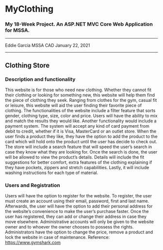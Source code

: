 # MyClothing
### My 18-Week Project. An ASP.NET MVC Core Web Application for MSSA.

---

Eddie Garcia
MSSA CAD
January 22, 2021

---

## Clothing Store

### Description and functionality
This website is for those who need new clothing. Whether they cannot fit their clothing or looking for something new, this website will help them find the piece of clothing they seek. Ranging from clothes for the gym, casual fit or leisure, this website will aid the user finding their favorite piece of clothing.
The functionalities of the website include a filter feature that sorts gender, clothing type, size, color and price. Users will have the ability to mix and match the results they would like. Another functionality would include a payment system. The system will accept any kind of card payment from debit to credit, whether if it is Visa, MasterCard or an outlet store. When the user finds a product they like, they have the option to add the product to the card which will hold onto the product until the user has decide to check out. 
The store will include a search feature that will speed the user’s search in case they know what they are looking for. Once the search is done, the user will be allowed to view the product’s details. Details will include the fit suggestions for better comfort, extra features of the clothing explaining if they have pockets, zippers and stretch capabilities. Lastly, it will include washing instructions for each type of material.

### Users and Registration
Users will have the option to register for the website. To register, the user must create an account using their email, password, first and last name. Afterwards, the user will have the option to add their personal address for the website’s convenience to make the user’s purchase faster. Once the user has registered, they can add or change their address in case they move elsewhere. 
Administrative accounts will only be given to the website owner and to whoever the owner chooses to possess the rights. Administrators have the option to change the price, remove a product and lock the website in case of maintenance. 
Reference: https://www.gymshark.com

